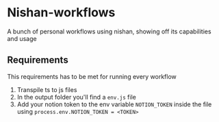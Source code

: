 # Nishan-workflows

A bunch of personal workflows using nishan, showing off its capabilities and usage

## Requirements

This requirements has to be met for running every workflow

1. Transpile ts to js files
2. In the output folder you'll find a `env.js` file
3. Add your notion token to the env variable `NOTION_TOKEN` inside the file using `process.env.NOTION_TOKEN = <TOKEN>`